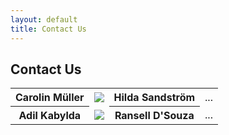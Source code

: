 ```yaml
---
layout: default
title: Contact Us
---
```


## Contact Us

<table>
<tr>
<th> Carolin Müller </th>
<td> <img src=”./assets/img/carolin_mueller.png” width=”280″> </td>
<th> Hilda Sandström </th>
<td> ... </td>
</tr>
<tr>
<th> Adil Kabylda </th>
<td> <img src=”./assets/img/adil_kabylda.png” width=”280″ > </td>
<th> Ransell D'Souza </th>
<td> ... </td>
</tr>
</table>

